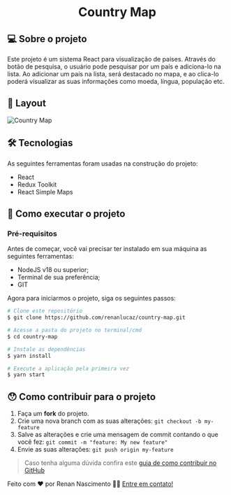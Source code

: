 <h1 align="center">
    Country Map
</h1>

## 💻 Sobre o projeto

Este projeto é um sistema React para visualização de países. Através do botão de pesquisa, o usuário pode pesquisar por um país e adiciona-lo na lista.
Ao adicionar um país na lista, será destacado no mapa, e ao clica-lo poderá visualizar as suas informações como moeda, língua, população etc.

## 🎨 Layout

<img src="https://i.ibb.co/xJVDB95/image.png" alt="Country Map" title="Country Map"/>


## 🛠 Tecnologias

As seguintes ferramentas foram usadas na construção do projeto:

- React
- Redux Toolkit
- React Simple Maps


## 🚀 Como executar o projeto

### Pré-requisitos

Antes de começar, você vai precisar ter instalado em sua máquina as seguintes ferramentas:
- NodeJS v18 ou superior;
- Terminal de sua preferência;
- GIT

Agora para iniciarmos o projeto, siga os seguintes passos:

```bash
# Clone este repositório
$ git clone https://github.com/renanlucaz/country-map.git

# Acesse a pasta do projeto no terminal/cmd
$ cd country-map

# Instale as dependências
$ yarn install

# Execute a aplicação pela primeira vez
$ yarn start

```


## 😯 Como contribuir para o projeto

1. Faça um **fork** do projeto.
2. Crie uma nova branch com as suas alterações: `git checkout -b my-feature`
3. Salve as alterações e crie uma mensagem de commit contando o que você fez: `git commit -m "feature: My new feature"`
4. Envie as suas alterações: `git push origin my-feature`
> Caso tenha alguma dúvida confira este [guia de como contribuir no GitHub](https://github.com/firstcontributions/first-contributions)



Feito com ❤️ por Renan Nascimento 👋🏽 [Entre em contato!](https://www.linkedin.com/in/renan-nascimento-16a5811a0/)

